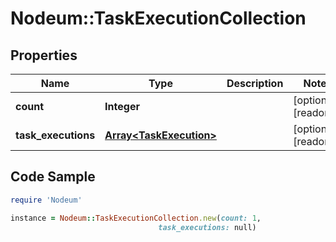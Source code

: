 # Nodeum::TaskExecutionCollection

## Properties

Name | Type | Description | Notes
------------ | ------------- | ------------- | -------------
**count** | **Integer** |  | [optional] [readonly] 
**task_executions** | [**Array&lt;TaskExecution&gt;**](TaskExecution.md) |  | [optional] [readonly] 

## Code Sample

```ruby
require 'Nodeum'

instance = Nodeum::TaskExecutionCollection.new(count: 1,
                                 task_executions: null)
```


